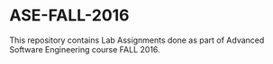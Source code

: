 # ASE-FALL-2016

This repository contains Lab Assignments done as part of Advanced Software Engineering course FALL 2016.
